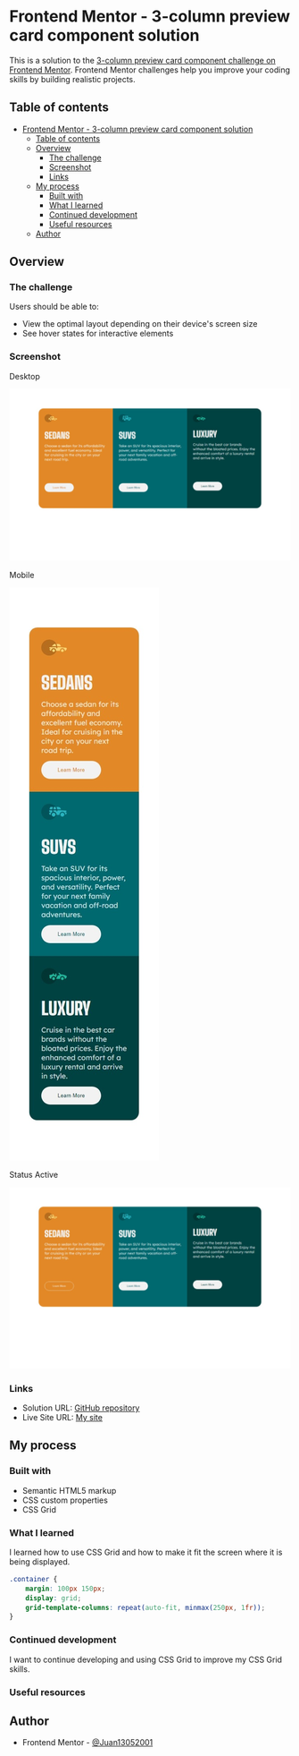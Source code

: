 # Frontend Mentor - 3-column preview card component solution

This is a solution to the [3-column preview card component challenge on Frontend Mentor](https://www.frontendmentor.io/challenges/3column-preview-card-component-pH92eAR2-). Frontend Mentor challenges help you improve your coding skills by building realistic projects. 

## Table of contents

- [Frontend Mentor - 3-column preview card component solution](#frontend-mentor---3-column-preview-card-component-solution)
  - [Table of contents](#table-of-contents)
  - [Overview](#overview)
    - [The challenge](#the-challenge)
    - [Screenshot](#screenshot)
    - [Links](#links)
  - [My process](#my-process)
    - [Built with](#built-with)
    - [What I learned](#what-i-learned)
    - [Continued development](#continued-development)
    - [Useful resources](#useful-resources)
  - [Author](#author)

## Overview

### The challenge

Users should be able to:

- View the optimal layout depending on their device's screen size
- See hover states for interactive elements

### Screenshot
Desktop

![](screenshot-desktop.jpeg)

Mobile

![](screenshot-mobile.jpeg)

Status Active

![](screenshot-active.jpeg)

### Links

- Solution URL: [GitHub repository](https://github.com/Juan13052001/3-column-preview-card-component-main)
- Live Site URL: [My site](https://juan13052001.github.io/3-column-preview-card-component-main/)

## My process

### Built with

- Semantic HTML5 markup
- CSS custom properties
- CSS Grid

### What I learned

I learned how to use CSS Grid and how to make it fit the screen where it is being displayed.

```css
.container {
    margin: 100px 150px;
    display: grid;
    grid-template-columns: repeat(auto-fit, minmax(250px, 1fr));
}
```

### Continued development

I want to continue developing and using CSS Grid to improve my CSS Grid skills.

### Useful resources

## Author

- Frontend Mentor - [@Juan13052001](https://www.frontendmentor.io/profile/Juan13052001)
